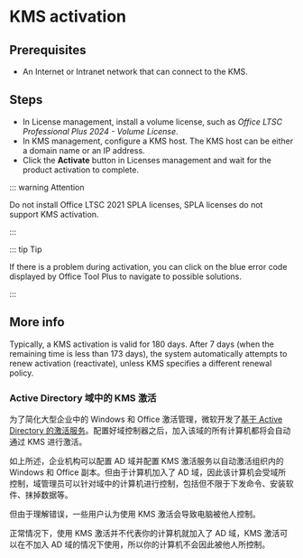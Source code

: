# KMS activation

## Prerequisites

- An Internet or Intranet network that can connect to the KMS.

## Steps

- In License management, install a volume license, such as *Office LTSC Professional Plus 2024 - Volume License*.
- In KMS management, configure a KMS host. The KMS host can be either a domain name or an IP address.
- Click the **Activate** button in Licenses management and wait for the product activation to complete.

::: warning Attention

Do not install Office LTSC 2021 SPLA licenses, SPLA licenses do not support KMS activation.

:::

::: tip Tip

If there is a problem during activation, you can click on the blue error code displayed by Office Tool Plus to navigate to possible solutions.

:::

## More info

Typically, a KMS activation is valid for 180 days. After 7 days (when the remaining time is less than 173 days), the system automatically attempts to renew activation (reactivate), unless KMS specifies a different renewal policy.

### Active Directory 域中的 KMS 激活

为了简化大型企业中的 Windows 和 Office 激活管理，微软开发了[基于 Active Directory 的激活服务](https://learn.microsoft.com/en-us/windows/deployment/volume-activation/activate-using-active-directory-based-activation-client)。配置好域控制器之后，加入该域的所有计算机都将会自动通过 KMS 进行激活。

如上所述，企业机构可以配置 AD 域并配置 KMS 激活服务以自动激活组织内的 Windows 和 Office 副本。但由于计算机加入了 AD 域，因此该计算机会受域所控制，域管理员可以针对域中的计算机进行控制，包括但不限于下发命令、安装软件、抹掉数据等。

但由于理解错误，一些用户认为使用 KMS 激活会导致电脑被他人控制。

正常情况下，使用 KMS 激活并不代表你的计算机就加入了 AD 域，KMS 激活可以在不加入 AD 域的情况下使用，所以你的计算机不会因此被他人所控制。
